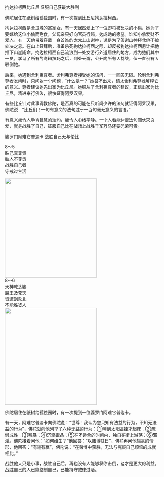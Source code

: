 拘达拉柯西比丘尼 征服自己获最大胜利



佛陀居住在祇树给孤独园时，有一次提到比丘尼拘达拉柯西。

拘达拉柯西是舍卫城的富家女，有一天居然爱上了一位即将被处决的小偷。她为了要嫁给这位小偷而绝食，父母亲只好向官员行贿，达成她的愿望。谁知小偷爱财不爱人，有一天他带着穿戴一身首饰的太太上山谢神，说是为了答谢山神拯救他不被处决之恩。在山上祭拜后，准备杀死拘达拉柯西之际，却反被拘达拉柯西用计把他推下山崖毙命。拘达拉柯西自己流浪到一处女游行外道居住的地方，成为她们其中一员，学习了所有的诡辩技巧之后，到处云游，公开向所有人挑战，但一直没有人驳倒她。

后来，她遇到舍利弗尊者。舍利弗尊者接受她的诘问，一一回答无碍。轮到舍利弗尊者发问时，只问她一个问题：“什么是一？”她答不出来，请求舍利弗尊者解释它的意义。尊者建议她先出家为比丘尼。她服从了舍利弗尊者的建议，正信出家为比丘尼，精进奉行佛法，很快证得阿罗汉果。

有些比丘针对此事请教佛陀，是否真的可能在只听闻少许的法句就证得阿罗汉果，佛陀说：“比丘们！一句有意义的法句胜于一百句毫无意义的言语。”

有意义能令人孕育智慧的法句，能令人心绪平静。一个人若能体悟法句而伏灭贪爱，就是战胜了自己，征服自己比在战场上战胜千军万马还要光荣可贵。

婆罗门阿难它普迦卡 战胜自己无与伦比

<div class="e2">
<div>
 <p class="p13-5">8～5<br>
 胜己真尊贵<br>
 胜人不尊贵<br>
 战胜自己者<br>
 守戒过生活</p> 
</div>
<img src="images/fjj-36-3.gif" width="300" height="325"/>
</div>

<div class="e2">
<div>
8～6<br>
 天神乾达婆<br>
 魔王及梵天<br>
 皆遭到败北<br>
 不能胜彼人
</div>
<img src="images/fjj-36-4.gif" width="300" height="318"/>
</div>

佛陀居住在祇树给孤独园时，有一次提到一位婆罗门阿难它普迦卡。

有一天，阿难它普迦卡向佛陀说：“世尊！我认为您只知有法益的行为，不知无法益的行为”，佛陀就向他列举了六种无益的行为：①睡到太阳高挂才起床；②疏懒成性；③残暴；④沉溺毒品；⑤在不适合的时间内，独自在街上游荡；⑥邪淫。佛陀接着问他：“如何维生？”他回答：“以赌博过日”，佛陀再问他输赢的情形，他回答：“有输有赢”，佛陀说：“在赌博中获胜，无法与克服自己烦恼的成就相比。”

战胜他人只是小事，战胜自己后，再也没有人能够将你击倒，这才是更大的利益。战胜自己的人已能控制自己，已能持守戒律过活。
